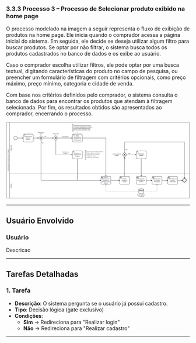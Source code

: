 ### 3.3.3 Processo 3 – Processo de Selecionar produto exibido na home page

O processo modelado na imagem a seguir representa o fluxo de exibição de produtos na home page. Ele inicia quando o comprador acessa a página inicial do sistema. Em seguida, ele decide se deseja utilizar algum filtro para buscar produtos. Se optar por não filtrar, o sistema busca todos os produtos cadastrados no banco de dados e os exibe ao usuário.

Caso o comprador escolha utilizar filtros, ele pode optar por uma busca textual, digitando características do produto no campo de pesquisa, ou preencher um formulário de filtragem com critérios opcionais, como preço máximo, preço mínimo, categoria e cidade de venda.

Com base nos critérios definidos pelo comprador, o sistema consulta o banco de dados para encontrar os produtos que atendam à filtragem selecionada. Por fim, os resultados obtidos são apresentados ao comprador, encerrando o processo.

![Processo de Selecionar produto exibido na home page](../images/processo03-selecionar-produto-exibido-na-home-page.png "Modelo BPMN do Processo 3.")

---

## **Usuário Envolvido**

### **Usuário**
Descricao

---

## **Tarefas Detalhadas**

### **1. Tarefa**
- **Descrição**: O sistema pergunta se o usuário já possui cadastro.
- **Tipo**: Decisão lógica (gate exclusivo)
- **Condições**:  
  - **Sim** → Redireciona para "Realizar login"  
  - **Não** → Redireciona para "Realizar cadastro"  

---
